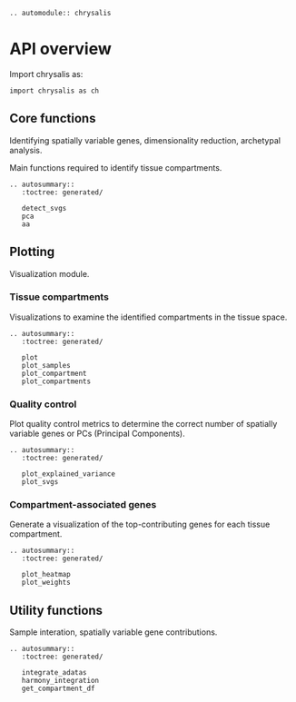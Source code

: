 ```{eval-rst}
.. automodule:: chrysalis
```

# API overview

Import chrysalis as:

```
import chrysalis as ch
```

## Core functions

Identifying spatially variable genes, dimensionality reduction, archetypal analysis.

Main functions required to identify tissue compartments.

```{eval-rst}
.. autosummary::
   :toctree: generated/

   detect_svgs
   pca
   aa
```

## Plotting

Visualization module.

### Tissue compartments

Visualizations to examine the identified compartments in the tissue space.

```{eval-rst}
.. autosummary::
   :toctree: generated/

   plot
   plot_samples
   plot_compartment
   plot_compartments
```

### Quality control

Plot quality control metrics to determine the correct number of spatially variable genes or PCs (Principal Components).

```{eval-rst}
.. autosummary::
   :toctree: generated/

   plot_explained_variance
   plot_svgs
```

### Compartment-associated genes

Generate a visualization of the top-contributing genes for each tissue compartment.

```{eval-rst}
.. autosummary::
   :toctree: generated/

   plot_heatmap
   plot_weights
```

## Utility functions

Sample interation, spatially variable gene contributions.

```{eval-rst}
.. autosummary::
   :toctree: generated/

   integrate_adatas
   harmony_integration
   get_compartment_df
```
